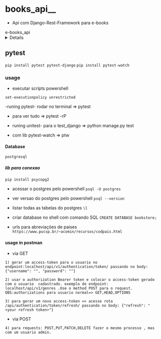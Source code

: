 # books_api__

* Api com Django-Rest-Framework para e-books 

<summary>e-books_api</summary>


<details>

`ìnicial`

- CRUD de e-books
`django_restframework`
`permissoes admin -> all`
`permissoes user -> safe_methods= GET, HEAD, OPTIONS`


- Autenticação
`djangorestframework-simplejwt`

- comandos Django/bash
`django-admin startproject core .`
`python manage.py migrate`
`python manage.py createsuperuser`
`python manage.py runserver`
`python manage.py startapp <nome_do_app>`
`python mange.py makemigrations`

- adm controller
`admsuper`
`Adm$50001`

- user_teste
`user-test`
`book@reading23`

</details>

## pytest

`pip install pytest pytest-django`
`pip install pytest-watch`

### usage

- executar scripts powershell

`set-executionpolicy unrestricted`

-runing pytest- rodar no terminal => pytest

- para ver tudo => pytest -rP

- runing unitest- para o test_django => python manage.py test
- com lib pytest-watch => ptw

#### Database
`postgresql`

##### lib para conexao
`pip install psycopg2`

- acessar o postgres pelo powershell
`psql -U postgres`

- ver versao do postgres pelo powershell
`psql --version`

- listar todas as tabelas do postgres
`\l`

- criar database no shell com comando SQL
`CREATE DATABASE bookstore;`


- urls para abreviações de paises
`https://www.pucsp.br/~acomin/recursos/codpais.html`

#### usage in postman

- via GET

`1) gerar um access-token para o usuario no endpoint:localhost/api/v1/authentication/token/ passando no body:  {"username": "", "password": ""}`

`2) usar o authorization Bearer token e colocar o access-token gerado com o usuario  cadastrado. exemplo de endpoint: localhost/api/v1/genres .Use o method POST para o request. OBS:authorizations para usuario normal=> GET,HEAD,OPTIONS`

`3) para gerar um novo access-token => acesse rota /api/authentication/token/refresh/ passando no body: {"refresh": "<your refresh token>"}`

- via POST

`4) para requests: POST,PUT,PATCH,DELETE fazer o mesmo processo , mas com um usuario admin.`
